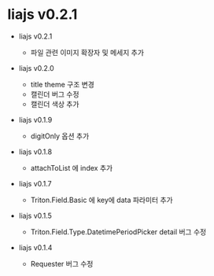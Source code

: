 # liajs v0.2.1

- liajs v0.2.1
  - 파일 관련 이미지 확장자 및 메세지 추가

- liajs v0.2.0
  - title theme 구조 변경
  - 캘린더 버그 수정
  - 캘린더 색상 추가

- liajs v0.1.9
  - digitOnly 옵션 추가

- liajs v0.1.8
  - attachToList 에 index 추가

- liajs v0.1.7
  - Triton.Field.Basic 에 key에 data 파라미터 추가

- liajs v0.1.5
  - Triton.Field.Type.DatetimePeriodPicker detail 버그 수정

- liajs v0.1.4
  - Requester 버그 수정